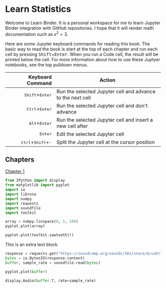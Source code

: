 # Learn Statistics

Welcome to Learn Binder. It is a personal workspace for me to learn Jupyter
Binder integration with GitHub repositories. I hope that it will render math
documentation such as $x^2 = 3$.

Here are some Jupyter keyboard commands for reading this book. The basic way to
read the book is start at the top of each chapter and run each cell by pressing
<kbd>Shift</kbd>+<kbd>Enter</kbd>. When you run a Code cell, the result will be
printed below the cell. For more information about how to use these Juptyer
notebooks, see the top pulldown menus.

|                              Keyboard Command | Action                                                     |
| --------------------------------------------: | ---------------------------------------------------------- |
|             <kbd>Shift</kbd>+<kbd>Enter</kbd> | Run the selected Jupyter cell and advance to the next cell |
|              <kbd>Ctrl</kbd>+<kbd>Enter</kbd> | Run the selected Jupyter cell and don't advance            |
|               <kbd>Alt</kbd>+<kbd>Enter</kbd> | Run the selected Jupyter cell and insert a new cell after  |
|                              <kbd>Enter</kbd> | Edit the selected Jupyter cell                             |
| <kbd>Ctrl</kbd>+<kbd>Shift</kbd>+<kbd>-</kbd> | Split the Jupyter cell at the cursor position              |

## Chapters

[Chapter 1](/nteract/edit/notebooks/chapter_1.md)

```python
from IPython import display
from matplotlib import pyplot
import io
import librosa
import numpy
import requests
import soundfile
import toolkit

array = numpy.linspace(0, 5, 100)
pyplot.plot(array)
```

```python
pyplot.plot(toolkit.sawtooth())
```

This is an extra text block.

```python
response = requests.get("https://soundcamp.org/sounds/381/snare/A/subtle-reverb-snare-drum-sound-a-key-01-Kb6.wav")
bytes = io.BytesIO(response.content)
buffer, sample_rate = soundfile.read(bytes)
```

```python
pyplot.plot(buffer)
```

```python
display.Audio(buffer.T, rate=sample_rate)
```
